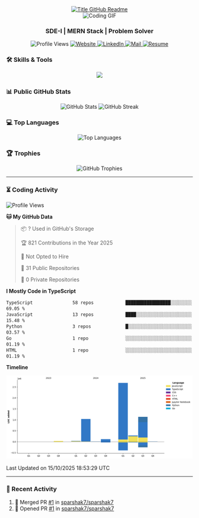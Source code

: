 <div style="text-align: center;">
  <a href="https://git.io/typing-svg" target="_blank">
    <img src="https://readme-typing-svg.herokuapp.com?font=Inter&weight=800&size=35&duration=3000&pause=500&multiline=true&width=650&height=140&lines=%24+whoami;Sparshak+Nag" alt="Title GitHub Readme" />
  </a>
</div>

<div align="center">
    <img src="https://miro.medium.com/v2/resize:fit:640/0*Z4HRalcoNb8m_zej.gif" alt="Coding GIF" />
</div>


<h3 align="center">SDE-I | MERN Stack | Problem Solver</h3>

<p align="center">
  <img src="https://komarev.com/ghpvc/?username=sparshak7&label=Profile%20views&color=brightgreen&style=for-the-badge&abbreviated=true" alt="Profile Views" />
  <a href="https://sparshak-nag-portfolio.vercel.app/">
    <img src="https://img.shields.io/badge/Website-portfolio-informational?style=for-the-badge&color=00ADB5&logo=about.me&logoColor=white" alt="Website" />
  </a>
  <a href="https://www.linkedin.com/in/sparshak7">
    <img src="https://img.shields.io/badge/LinkedIn-Sparshak-informational?style=for-the-badge&logo=linkedin&logoColor=white" alt="LinkedIn" />
  </a>
  <a href="mailto:sparshaknag247@gmail.com?subject=Hey!">
    <img src="https://img.shields.io/badge/Gmail-sparshaknag247@gmail.com-informational?style=for-the-badge&color=EA4335&logo=gmail&logoColor=white" alt="Mail" />
  </a>
  <a href="https://drive.google.com/file/d/17BCueR3tYjVhj0I_WwyoFPtNVsM4_B7b/view?usp=sharing">
    <img src="https://img.shields.io/badge/Drive-Resume-informational?style=for-the-badge&color=EA4265&logo=gmail&logoColor=white" alt="Resume" />
  </a>
</p>

</p>

### 🛠 Skills & Tools

<p align="center">
  <img src="https://skillicons.dev/icons?i=js,ts,cpp,java,react,nodejs,express,mongodb,git,postman,docker,redis,rabbitmq,html,css,nginx&perline=8" />
</p>

### 📊 Public GitHub Stats

<p align="center">
  <img src="https://github-readme-stats.vercel.app/api?username=sparshak7&show_icons=true&theme=tokyonight" alt="GitHub Stats" />
  
  <img src="https://github-readme-streak-stats.herokuapp.com/?user=sparshak7&theme=tokyonight" alt="GitHub Streak" />
</p>

### 💻 Top Languages

<p align="center">
  <img src="https://github-readme-stats.vercel.app/api/top-langs/?username=sparshak7&layout=compact&theme=tokyonight" alt="Top Languages" />
</p>

### 🏆 Trophies

<p align="center">
  <img src="https://github-profile-trophy.vercel.app/?username=sparshak7&theme=tokyonight&margin-w=15" alt="GitHub Trophies" />
</p>

---

### ⏳ Coding Activity

<!--START_SECTION:waka-->
![Profile Views](http://img.shields.io/badge/Profile%20Views-1-blue)

**🐱 My GitHub Data** 

> 📦 ? Used in GitHub's Storage 
 > 
> 🏆 821 Contributions in the Year 2025
 > 
> 🚫 Not Opted to Hire
 > 
> 📜 31 Public Repositories 
 > 
> 🔑 0 Private Repositories 
 > 
**I Mostly Code in TypeScript** 

```text
TypeScript               58 repos            █████████████████░░░░░░░░   69.05 % 
JavaScript               13 repos            ████░░░░░░░░░░░░░░░░░░░░░   15.48 % 
Python                   3 repos             █░░░░░░░░░░░░░░░░░░░░░░░░   03.57 % 
Go                       1 repo              ░░░░░░░░░░░░░░░░░░░░░░░░░   01.19 % 
HTML                     1 repo              ░░░░░░░░░░░░░░░░░░░░░░░░░   01.19 % 
```



**Timeline**

![Lines of Code chart](https://raw.githubusercontent.com/sparshak7/sparshak7/master/assets/bar_graph.png)


 Last Updated on 15/10/2025 18:53:29 UTC
<!--END_SECTION:waka-->

---

### 📅 Recent Activity

<!--START_SECTION:activity-->
1. 🎉 Merged PR [#1](https://github.com/sparshak7/sparshak7/pull/1) in [sparshak7/sparshak7](https://github.com/sparshak7/sparshak7)
2. 💪 Opened PR [#1](https://github.com/sparshak7/sparshak7/pull/1) in [sparshak7/sparshak7](https://github.com/sparshak7/sparshak7)
<!--END_SECTION:activity-->
